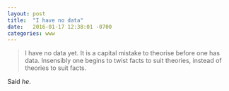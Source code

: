 ```yaml
---
layout: post
title:  "I have no data"
date:   2016-01-17 12:38:01 -0700
categories: www
---
```

> I have no data yet. It is a capital mistake to theorise before one has data. Insensibly one begins to twist facts to suit theories, instead of theories to suit facts.  

Said _he_.
